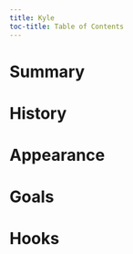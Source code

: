 ```yaml
---
title: Kyle
toc-title: Table of Contents
---
```


# Summary

# History

# Appearance

# Goals

# Hooks
